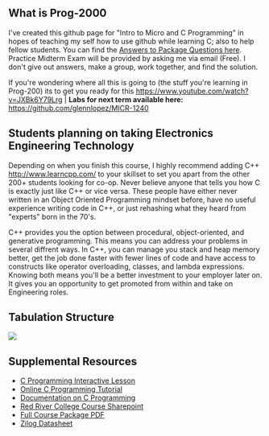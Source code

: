 What is Prog-2000
-----------------
I've created this github page for "Intro to Micro and C Programming" in hopes of teaching my self how to use github while learning C; also to help fellow students. You can find the <a href="https://github.com/glennlopez/Prog-2000/wiki">Answers to Package Questions here</a>. Practice Midterm Exam will be provided by asking me via email (Free). I don't give out answers, make a group, work together, and find the solution. 

If you're wondering where all this is going to (the stuff you're learning in Prog-200) its to get you ready for this https://www.youtube.com/watch?v=JXBk6Y79Lrg | <b>Labs for next term available here:</b> https://github.com/glennlopez/MICR-1240


Students planning on taking Electronics Engineering Technology
-----------------
Depending on when you finish this course, I highly recommend adding C++ http://www.learncpp.com/ to your skillset to set you apart from the other 200+ students looking for co-op. Never believe anyone that tells you how C is exactly just like C++ or vice versa. These people have either never written in an Object Oriented Programming mindset before, have no useful experience writing code in C++, or just rehashing what they heard from "experts" born in the 70's. 

C++ provides you the option between procedural, object-oriented, and generative programming. This means you can address your problems in several diffrent ways. In C++, you can manage you stack and heap memory better, get the job done faster with fewer lines of code and have access to constructs like operator overloading, classes, and lambda expressions. Knowing both means you'll be a better investment to your employer later on. It gives you an opportunity to get promoted from within and take on Engineering roles.





Tabulation Structure
--------------------

<img src="http://i.stack.imgur.com/ji9pn.gif" />

Supplemental Resources
-----------------------------------------------------------

<ul>
	<li><a href="https://zybooks.zyante.com/#/zybook/UTEdXSpring2015/chapter/2/section/1">C Programming Interactive Lesson</a></li>
<li><a href="http://www.learn-c.org/">Online C Programming Tutorial</a></li>
<li><a href="http://www.programiz.com/c-programming/">Documentation on C Programming</a></li>
<li><a href="http://connect.rrc.ca/DEEAM/ELEEF/PROG-2000/default.aspx">Red River College Course Sharepoint</a>
<li><a href="https://www.evernote.com/shard/s4/sh/8fddf4dd-de95-44fa-878f-631e9197d602/6ce49f210a5c494d03052d8ea1c1ccc2">Full Course Package PDF</a></li>
<li><a href="https://www.evernote.com/shard/s4/sh/92c6cad3-1a53-4063-93a9-0a05540914e2/cda1e8bdac6acc616adfbadeb99ace19">Zilog Datasheet</a></li>
<!-- <li>https://www.evernote.com/shard/s4/sh/a7460129-04ed-407b-a0b2-accb499fbed6/6537fe2125bfb18b8af7443a6c86db5b</li> -->
</ul>
